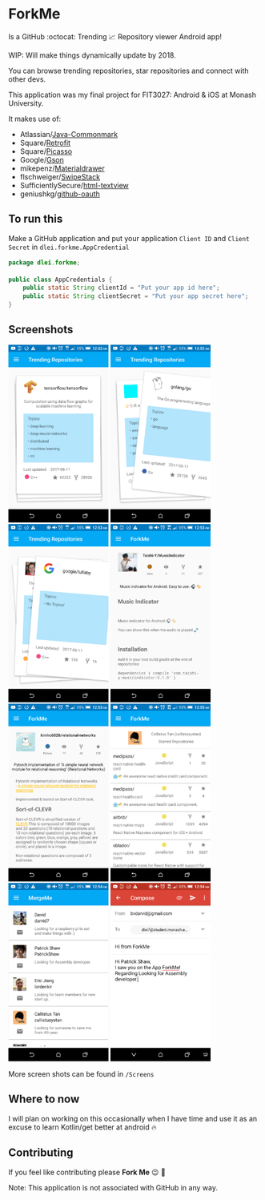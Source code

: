 # ForkMe 

Is a GitHub :octocat: Trending 📈 Repository viewer Android app!

WIP: Will make things dynamically update by 2018.

You can browse trending repositories, star repositories and connect with other devs.

This application was my final project for FIT3027: Android & iOS at Monash University.

It makes use of:

- Atlassian/[Java-Commonmark](https://github.com/atlassian/commonmark-java)
- Square/[Retrofit](https://github.com/square/retrofit)
- Square/[Picasso](https://github.com/square/picasso)
- Google/[Gson](https://github.com/google/gson)
- mikepenz/[Materialdrawer](https://github.com/mikepenz/MaterialDrawer)
- flschweiger/[SwipeStack](https://github.com/flschweiger/SwipeStack)
- SufficientlySecure/[html-textview](https://github.com/SufficientlySecure/html-textview)
- geniushkg/[github-oauth](https://github.com/geniushkg/github-oauth)

## To run this

Make a GitHub application and put your application `Client ID` and `Client Secret` in `dlei.forkme.AppCredential`

```java
package dlei.forkme;

public class AppCredentials {
    public static String clientId = "Put your app id here";
    public static String clientSecret = "Put your app secret here";
}
```


## Screenshots

<div>
 <img src="/Screens/TrendingRepositories_1.png" width="200">
 <img src="/Screens/TrendingRepositories_2.png" width="200">
 <img src="/Screens/TrendingRepositories_3.png" width="200">
 <img src="/Screens/RepositoryView_1.png" width="200">
 <img src="/Screens/RepositoryView_2.png" width="200">
 <img src="/Screens/UserView_1.png" width="200">
 <img src="/Screens/MergeMeView.png" width="200">
 <img src="/Screens/ContactEmail.png" width="200">
</div>

More screen shots can be found in `/Screens`

## Where to now

I will plan on working on this occasionally when I have time and use it as an excuse to learn Kotlin/get better at android :fire:

## Contributing

If you feel like contributing please **Fork Me** :wink: 🎉

Note: This application is not associated with GitHub in any way.
